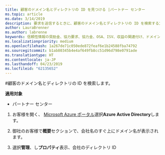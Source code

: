 ```yaml
---
title: 顧客のドメイン名とディレクトリの ID を見つける |パートナー センター
ms.topic: article
ms.date: 3/14/2019
description: 要求を送信するときに、顧客のドメイン名とディレクトリの ID を検索する方法
author: LauraBrenner
ms.author: labrenne
keywords: 信頼性情報の奨励金、協力要求、協力金、OSA、ISV、収益の関連付け、ドメイン名、ディレクトリ ID
ms.localizationpriority: medium
ms.openlocfilehash: 1a267de71c050ede872feaf6e1b24588fba74792
ms.sourcegitcommit: b1ab80345b4e4af649fb8cc51d96d798e0791ade
ms.translationtype: HT
ms.contentlocale: ja-JP
ms.lasthandoff: 04/23/2019
ms.locfileid: "62135652"
---
```

#<a name="find-your-customers-domain-name-and-directory-id"></a>顧客のドメイン名とディレクトリの ID を検索します。

**適用対象**

-  パートナー センター

1.  お客様を開く、 [Microsoft Azure ポータル](https://ms.portal.azure.com/#home)選択**Azure Active Directory**します。 

2.  御社のお客様で**概要**セクションで、会社名のすぐ上にドメイン名が表示されます。  

3.  選択**管理**、し**プロパティ**表示、会社のディレクトリ ID
